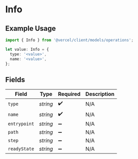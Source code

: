 # Info

## Example Usage

```typescript
import { Info } from '@vercel/client/models/operations';

let value: Info = {
  type: '<value>',
  name: '<value>',
};
```

## Fields

| Field        | Type     | Required           | Description |
| ------------ | -------- | ------------------ | ----------- |
| `type`       | _string_ | :heavy_check_mark: | N/A         |
| `name`       | _string_ | :heavy_check_mark: | N/A         |
| `entrypoint` | _string_ | :heavy_minus_sign: | N/A         |
| `path`       | _string_ | :heavy_minus_sign: | N/A         |
| `step`       | _string_ | :heavy_minus_sign: | N/A         |
| `readyState` | _string_ | :heavy_minus_sign: | N/A         |
